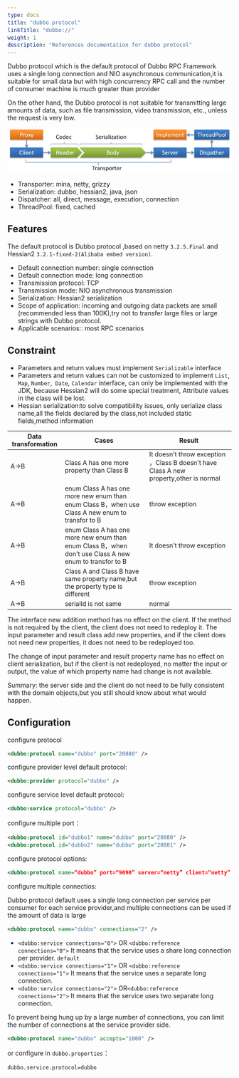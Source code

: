 ```yaml
---
type: docs
title: "dubbo protocol"
linkTitle: "dubbo://"
weight: 1
description: "References documentation for dubbo protocol"
---
```


Dubbo protocol which is the default protocol of Dubbo RPC Framework uses a single long connection and NIO asynchronous communication,it is suitable for small data but with high concurrency RPC call and the number of consumer machine is much greater than provider

On the other hand, the Dubbo protocol is not suitable for transmitting large amounts of data, such as file transmission, video transmission, etc., unless the request is very low.

![dubbo-protocol.jpg](/imgs/user/dubbo-protocol.jpg)

* Transporter: mina, netty, grizzy
* Serialization: dubbo, hessian2, java, json
* Dispatcher: all, direct, message, execution, connection
* ThreadPool: fixed, cached

## Features


The default protocol is Dubbo protocol ,based on netty  `3.2.5.Final` and Hessian2 `3.2.1-fixed-2(Alibaba embed version)`.

* Default connection number: single connection
* Default connection mode: long connection
* Transmission protocol: TCP
* Transmission mode: NIO asynchronous transmission
* Serialization: Hessian2 serialization
* Scope of application: incoming and outgoing data packets are small (recommended less than 100K),try not to transfer large files or large strings with Dubbo protocol.
* Applicable scenarios:: most RPC scenarios 


## Constraint

* Parameters and return values must implement `Serializable` interface
* Parameters and return values can not be customized to implement `List`,` Map`, `Number`,` Date`, `Calendar` interface, can only be implemented with the JDK, because Hessian2 will do some special treatment, Attribute values in the class will be lost.
* Hessian serialization:to solve compatibility issues, only serialize class name,all the fields declared by the class,not included static fields,method information


| Data transformation | Cases | Result |
| ------------- | ------------- | ------------- |
| A->B  | Class A has one more property than Class B| It doesn't throw exception ，Class B doesn't have Class A new property,other is normal |
| A->B  | enum Class A has one more new enum than enum Class B，when use Class A new enum to transfor to B | throw exception |
| A->B | enum Class A has one more new enum than enum Class B，when don't use Class A new enum to transfor to B  | It doesn't throw exception|
| A->B | Class A and Class B have same property name,but the property type is different  | throw exception |
| A->B | serialId is not same | normal |


The interface new addition method has no effect on the client. If the method is not required by the client, the client does not need to redeploy it. The input parameter and result class add new properties, and if the client does not need new properties, it does not need to be redeployed too.

The change of input parameter and result property name has no effect on client serialization, but if the client is not redeployed, no matter the input or output, the value of which property name had change is not available.

Summary: the server side and the client do not need to be fully consistent with the domain objects,but you still should know about what would happen.


## Configuration


configure protocol

```xml
<dubbo:protocol name="dubbo" port="20880" />
```

configure provider level default protocol:

```xml
<dubbo:provider protocol="dubbo" />
```

configure service level default protocol:

```xml
<dubbo:service protocol="dubbo" />
```

configure multiple port：

```xml
<dubbo:protocol id="dubbo1" name="dubbo" port="20880" />
<dubbo:protocol id="dubbo2" name="dubbo" port="20881" />
```

configure protocol options:

```xml
<dubbo:protocol name=“dubbo” port=“9090” server=“netty” client=“netty” codec=“dubbo” serialization=“hessian2” charset=“UTF-8” threadpool=“fixed” threads=“100” queues=“0” iothreads=“9” buffer=“8192” accepts=“1000” payload=“8388608” />
```


configure multiple connectios:

Dubbo protocol default uses a single long connection per service per consumer for each service provider,and multiple connections can be used if the amount of data is large

```xml
<dubbo:protocol name="dubbo" connections="2" />
```

* `<dubbo:service connections="0">`  OR `<dubbo:reference connections="0">` It means that the service uses a share long connection per provider. `default`
* `<dubbo:service connections="1">` OR `<dubbo:reference connections="1">` It means that the service uses a separate long connection.
* `<dubbo:service connections="2">` OR`<dubbo:reference connections="2">` It means that the service uses two separate long connection.

To prevent being hung up by a large number of connections, you can limit the number of connections at the service provider side.

```xml
<dubbo:protocol name="dubbo" accepts="1000" />
```

or configure in `dubbo.properties`：

```
dubbo.service.protocol=dubbo
```


